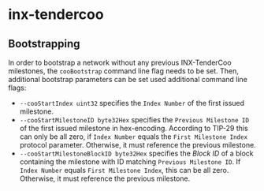 # inx-tendercoo

## Bootstrapping

In order to bootstrap a network without any previous INX-TenderCoo milestones, the `cooBootstrap` command line flag needs to be set.
Then, additional bootstrap parameters can be set used additional command line flags:
- `--cooStartIndex uint32` specifies the `Index Number` of the first issued milestone.
- `--cooStartMilestoneID byte32Hex` specifies the `Previous Milestone ID` of the first issued milestone in hex-encoding. According to TIP-29 this can only be all zero, if `Index Number` equals the `First Milestone Index` protocol parameter. Otherwise, it must reference the previous milestone.
- `--cooStartMilestoneBlockID byte32Hex` specifies the _Block ID_ of a block containing the milestone with ID matching `Previous Milestone ID`. If `Index Number` equals `First Milestone Index`, this can be all zero. Otherwise, it must reference the previous milestone.
